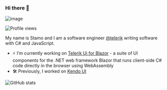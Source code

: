 ### Hi there 👋

![image](https://user-images.githubusercontent.com/1857705/118231505-ec276c00-b497-11eb-8344-4cf79e5aac0a.png)

![Profile views](https://gpvc.arturio.dev/stamo-gochev)  

My name is Stamo and I am a software engineer [@telerik](https://www.telerik.com/) writing software with C# and JavaScript.

- ⚡ I’m currently working on [Telerik Ui for Blazor](https://www.telerik.com/blazor-ui) - a suite of UI components for the .NET web framework Blazor that runs client-side C# code directly in the browser using WebAssembly 
- 🛠️ Previously, I worked on [Kendo UI](https://www.telerik.com/kendo-ui) 

![GitHub stats](https://github-readme-stats.vercel.app/api?username=stamo-gochev&show_icons=true&count_private=true&theme=dracula&hide=stars,contribs)  
